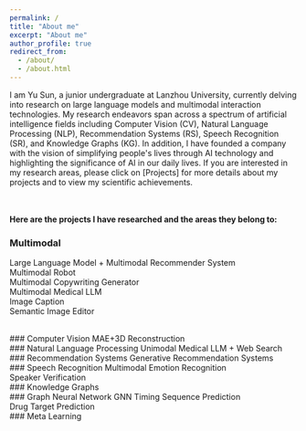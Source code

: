 ```yaml
---
permalink: /
title: "About me"
excerpt: "About me"
author_profile: true
redirect_from: 
  - /about/
  - /about.html
---
```


I am Yu Sun, a junior undergraduate at Lanzhou University, currently delving into research on large language models and multimodal interaction technologies. My research endeavors span across a spectrum of artificial intelligence fields including Computer Vision (CV), Natural Language Processing (NLP), Recommendation Systems (RS), Speech Recognition (SR), and Knowledge Graphs (KG). In addition, I have founded a company with the vision of simplifying people's lives through AI technology and highlighting the significance of AI in our daily lives. If you are interested in my research areas, please click on [Projects] for more details about my projects and to view my scientific achievements.

<br><br>
<b>Here are the projects I have researched and the areas they belong to: </b>
### Multimodal
Large Language Model + Multimodal Recommender System<br>
Multimodal Robot<br>
Multimodal Copywriting Generator<br>
Multimodal Medical LLM<br>
Image Caption<br>
Semantic Image Editor

<br>
### Computer Vision
MAE+3D Reconstruction

<br>
### Natural Language Processing
Unimodal Medical LLM + Web Search

<br>
### Recommendation Systems
Generative Recommendation Systems

<br>
### Speech Recognition
Multimodal Emotion Recognition<br>
Speaker Verification

<br>
### Knowledge Graphs

<br>
### Graph Neural Network
GNN Timing Sequence Prediction<br>
Drug Target Prediction

<br>
### Meta Learning


